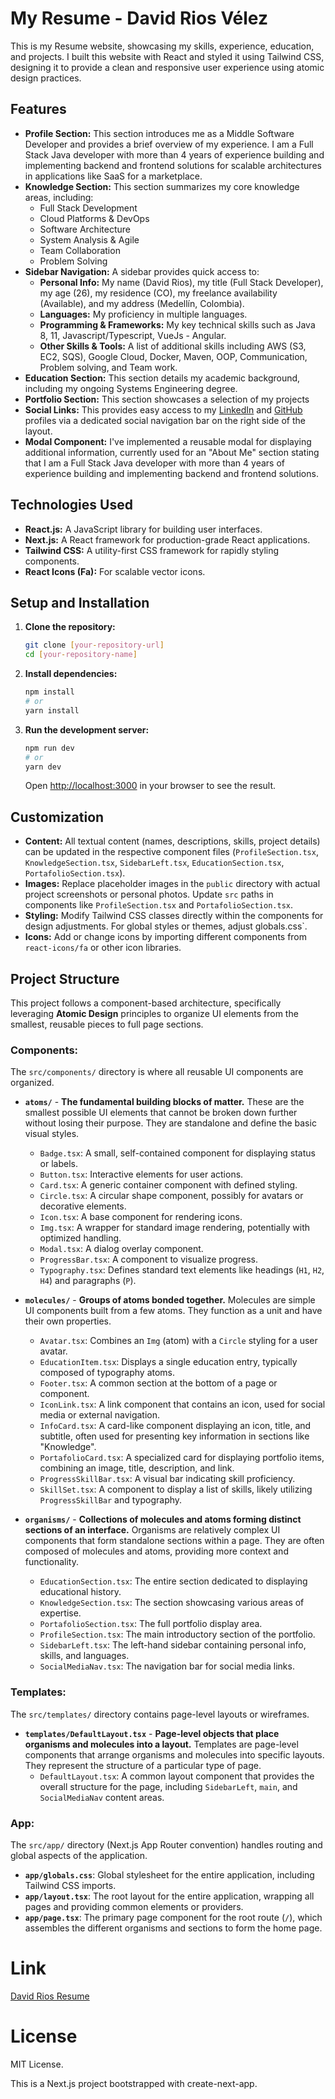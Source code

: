 # My Resume - David Rios Vélez

This is my Resume website, showcasing my skills, experience, education, and projects. I built this website with React and styled it using Tailwind CSS, designing it to provide a clean and responsive user experience using atomic design practices.

## Features

* **Profile Section:** This section introduces me as a Middle Software Developer and provides a brief overview of my experience. I am a Full Stack Java developer with more than 4 years of experience building and implementing backend and frontend solutions for scalable architectures in applications like SaaS for a marketplace.
* **Knowledge Section:** This section summarizes my core knowledge areas, including:
    * Full Stack Development
    * Cloud Platforms & DevOps
    * Software Architecture
    * System Analysis & Agile
    * Team Collaboration
    * Problem Solving
* **Sidebar Navigation:** A sidebar provides quick access to:
    * **Personal Info:** My name (David Rios), my title (Full Stack Developer), my age (26), my residence (CO), my freelance availability (Available), and my address (Medellín, Colombia).
    * **Languages:** My proficiency in multiple languages.
    * **Programming & Frameworks:** My key technical skills such as Java 8, 11, Javascript/Typescript, VueJs - Angular.
    * **Other Skills & Tools:** A list of additional skills including AWS (S3, EC2, SQS), Google Cloud, Docker, Maven, OOP, Communication, Problem solving, and Team work.
* **Education Section:** This section details my academic background, including my ongoing Systems Engineering degree.
* **Portfolio Section:** This section showcases a selection of my projects 
* **Social Links:** This provides easy access to my [LinkedIn](https://www.linkedin.com/in/david-ríos-vélez-3442501b4/) and [GitHub](https://github.com/davidrios2) profiles via a dedicated social navigation bar on the right side of the layout.
* **Modal Component:** I've implemented a reusable modal for displaying additional information, currently used for an "About Me" section stating that I am a Full Stack Java developer with more than 4 years of experience building and implementing backend and frontend solutions.

## Technologies Used

* **React.js:** A JavaScript library for building user interfaces.
* **Next.js:** A React framework for production-grade React applications.
* **Tailwind CSS:** A utility-first CSS framework for rapidly styling components.
* **React Icons (Fa):** For scalable vector icons.

## Setup and Installation

1.  **Clone the repository:**
    ```bash
    git clone [your-repository-url]
    cd [your-repository-name]
    ```
2.  **Install dependencies:**
    ```bash
    npm install
    # or
    yarn install
    ```
3.  **Run the development server:**
    ```bash
    npm run dev
    # or
    yarn dev
    ```
    Open [http://localhost:3000](http://localhost:3000) in your browser to see the result.

## Customization

* **Content:** All textual content (names, descriptions, skills, project details) can be updated in the respective component files (`ProfileSection.tsx`, `KnowledgeSection.tsx`, `SidebarLeft.tsx`, `EducationSection.tsx`, `PortafolioSection.tsx`).
* **Images:** Replace placeholder images in the `public` directory with actual project screenshots or personal photos. Update `src` paths in components like `ProfileSection.tsx` and `PortafolioSection.tsx`.
* **Styling:** Modify Tailwind CSS classes directly within the components for design adjustments. For global styles or themes, adjust globals.css`.
* **Icons:** Add or change icons by importing different components from `react-icons/fa` or other icon libraries.

## Project Structure

This project follows a component-based architecture, specifically leveraging **Atomic Design** principles to organize UI elements from the smallest, reusable pieces to full page sections.

### Components:
The `src/components/` directory is where all reusable UI components are organized.

* **`atoms/`** - **The fundamental building blocks of matter.**
    These are the smallest possible UI elements that cannot be broken down further without losing their purpose. They are standalone and define the basic visual styles.
    * `Badge.tsx`: A small, self-contained component for displaying status or labels.
    * `Button.tsx`: Interactive elements for user actions.
    * `Card.tsx`: A generic container component with defined styling.
    * `Circle.tsx`: A circular shape component, possibly for avatars or decorative elements.
    * `Icon.tsx`: A base component for rendering icons.
    * `Img.tsx`: A wrapper for standard image rendering, potentially with optimized handling.
    * `Modal.tsx`: A dialog overlay component.
    * `ProgressBar.tsx`: A component to visualize progress.
    * `Typography.tsx`: Defines standard text elements like headings (`H1`, `H2`, `H4`) and paragraphs (`P`).

* **`molecules/`** - **Groups of atoms bonded together.**
    Molecules are simple UI components built from a few atoms. They function as a unit and have their own properties.
    * `Avatar.tsx`: Combines an `Img` (atom) with a `Circle` styling for a user avatar.
    * `EducationItem.tsx`: Displays a single education entry, typically composed of typography atoms.
    * `Footer.tsx`: A common section at the bottom of a page or component.
    * `IconLink.tsx`: A link component that contains an icon, used for social media or external navigation.
    * `InfoCard.tsx`: A card-like component displaying an icon, title, and subtitle, often used for presenting key information in sections like "Knowledge".
    * `PortafolioCard.tsx`: A specialized card for displaying portfolio items, combining an image, title, description, and link.
    * `ProgressSkillBar.tsx`: A visual bar indicating skill proficiency.
    * `SkillSet.tsx`: A component to display a list of skills, likely utilizing `ProgressSkillBar` and typography.

* **`organisms/`** - **Collections of molecules and atoms forming distinct sections of an interface.**
    Organisms are relatively complex UI components that form standalone sections within a page. They are often composed of molecules and atoms, providing more context and functionality.
    * `EducationSection.tsx`: The entire section dedicated to displaying educational history.
    * `KnowledgeSection.tsx`: The section showcasing various areas of expertise.
    * `PortafolioSection.tsx`: The full portfolio display area.
    * `ProfileSection.tsx`: The main introductory section of the portfolio.
    * `SidebarLeft.tsx`: The left-hand sidebar containing personal info, skills, and languages.
    * `SocialMediaNav.tsx`: The navigation bar for social media links.

### Templates:
The `src/templates/` directory contains page-level layouts or wireframes.

* **`templates/DefaultLayout.tsx`** - **Page-level objects that place organisms and molecules into a layout.**
    Templates are page-level components that arrange organisms and molecules into specific layouts. They represent the structure of a particular type of page.
    * `DefaultLayout.tsx`: A common layout component that provides the overall structure for the page, including `SidebarLeft`, `main`, and `SocialMediaNav` content areas.
  

### App:
The `src/app/` directory (Next.js App Router convention) handles routing and global aspects of the application.

* **`app/globals.css`**: Global stylesheet for the entire application, including Tailwind CSS imports.
* **`app/layout.tsx`**: The root layout for the entire application, wrapping all pages and providing common elements or providers.
* **`app/page.tsx`**: The primary page component for the root route (`/`), which assembles the different organisms and sections to form the home page.

# Link

[David Rios Resume](https://david-rios-portafolio.vercel.app)

# License

MIT License.

This is a Next.js project bootstrapped with create-next-app.



